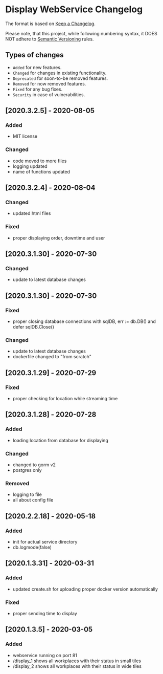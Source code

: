 # Display WebService Changelog

The format is based on [Keep a Changelog](http://keepachangelog.com/en/1.0.0/).

Please note, that this project, while following numbering syntax, it DOES NOT
adhere to [Semantic Versioning](http://semver.org/spec/v2.0.0.html) rules.

## Types of changes

* ```Added``` for new features.
* ```Changed``` for changes in existing functionality.
* ```Deprecated``` for soon-to-be removed features.
* ```Removed``` for now removed features.
* ```Fixed``` for any bug fixes.
* ```Security``` in case of vulnerabilities.

## [2020.3.2.5] - 2020-08-05

### Added
- MIT license

### Changed
- code moved to more files
- logging updated
- name of functions updated

## [2020.3.2.4] - 2020-08-04

### Changed
- updated html files

### Fixed
- proper displaying order, downtime and user

## [2020.3.1.30] - 2020-07-30

### Changed
- update to latest database changes

## [2020.3.1.30] - 2020-07-30

### Fixed
- proper closing database connections with sqlDB, err := db.DB() and defer sqlDB.Close()

### Changed
- update to latest database changes
- dockerfile changed to "from scratch"

## [2020.3.1.29] - 2020-07-29

### Fixed
- proper checking for location while streaming time

## [2020.3.1.28] - 2020-07-28

### Added
- loading location from database for displaying

### Changed
- changed to gorm v2
- postgres only

### Removed
- logging to file
- all about config file

## [2020.2.2.18] - 2020-05-18

### Added
- init for actual service directory
- db.logmode(false)

## [2020.1.3.31] - 2020-03-31

### Added
- updated create.sh for uploading proper docker version automatically

### Fixed
- proper sending time to display

## [2020.1.3.5] - 2020-03-05

### Added
- webservice running on port 81
- /display_1 shows all workplaces with their status in small tiles
- /display_2 shows all workplaces with their status in wide tiles